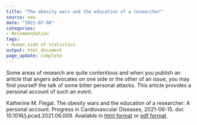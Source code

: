 ```yaml
---
title: "The obesity wars and the education of a researcher"
source: new
date: "2021-07-08"
categories:
- Recommendation
tags:
- Human side of statistics
output: html_document
page_update: complete
---
```


Some areas of research are quite contentious and when you publish an article that angers advocates on one side or the other of an issue, you may find yourself the talk of some bitter personal attacks. This article provides a personal account of such an event.

<!--more-->

Katherine M. Flegal. The obesity wars and the education of a researcher: A personal account. Progress in Cardiovascular Diseases, 2021-06-15. doi: 10.1016/j.pcad.2021.06.009. Available in [html format][fle1] or [pdf format][fle2].

[fle1]: https://www.sciencedirect.com/science/article/pii/S0033062021000670
[fle2]: https://www.sciencedirect.com/science/article/pii/S0033062021000670/pdfft
